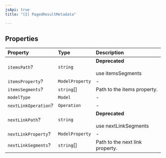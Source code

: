 ```yaml
---
jsApi: true
title: "[I] PagedResultMetadata"

---
```

## Properties

| Property | Type | Description |
| :------ | :------ | :------ |
| `itemsPath`? | `string` | **Deprecated**<br /><br />use itemsSegments |
| `itemsProperty`? | `ModelProperty` | - |
| `itemsSegments`? | `string`[] | Path to the items property. |
| `modelType` | `Model` | - |
| `nextLinkOperation`? | `Operation` | - |
| `nextLinkPath`? | `string` | **Deprecated**<br /><br />use nextLinkSegments |
| `nextLinkProperty`? | `ModelProperty` | - |
| `nextLinkSegments`? | `string`[] | Path to the next link property. |
